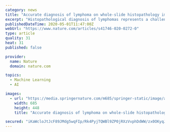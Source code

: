 ```yaml
---
category: news
title: "Accurate diagnosis of lymphoma on whole-slide histopathology images using deep learning"
excerpt: "Histopathological diagnosis of lymphomas represents a challenge requiring either expertise or centralised review, and greatly depends on the technical process of tissue sections. Hence, we developed an innovative deep-learning framework,"
publishedDateTime: 2020-05-01T11:47:00Z
webUrl: "https://www.nature.com/articles/s41746-020-0272-0"
type: article
quality: 31
heat: 31
published: false

provider:
  name: Nature
  domain: nature.com

topics:
  - Machine Learning
  - AI

images:
  - url: "https://media.springernature.com/m685/springer-static/image/art%3A10.1038%2Fs41746-020-0272-0/MediaObjects/41746_2020_272_Fig1_HTML.png"
    width: 685
    height: 448
    title: "Accurate diagnosis of lymphoma on whole-slide histopathology images using deep learning"

secured: "iKaWcloJtJcF89JMdg5wqFIp/Rk4PyjTQWBl9ZP0jRXzVvphDdWW/zx0OKyqJNH2bO77UE7quBLO0PcJFaXD6fJPLVnPXrzVbcjvwsWlrt3P/xrl7YGUFlpaLOkCUX5auyjI3/3az+wSLvEgLgt/oLZK2i/fNCO7UgNcAkiY6bll6prte+T1vA/elllxzIiPk8uxfDt1Zgx1GG+BPp4oBrinaks2N9fDElOB1VDovdwfgVNSLz2tFTp7ox3IAluo9IufJtBzCPbzy2xsUxfQLa3GiLvfRVau56X0VzbUuDrwUWJsELT0X823ma+9b4BpPxqSSZ+gU7URIjmjurPHljdBxWfBerfRdyhCKPCEJqBDamYAV8xRgmCNGC7R17E3LkuGCHRoZHdBJCSLZNmMJ3xfxiC8u0cZxZCnGyoAPHGUf01KrpABF/DitguNU4FfjqdKvPr7peQAvdqpVMPZmipy63mU37kkZ+c7qlinuAk=;SNR9dfdeoDqOFX/rB6zhnQ=="
---
```


